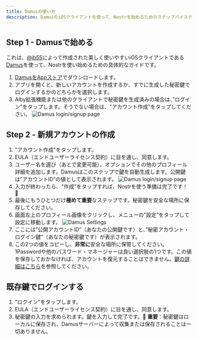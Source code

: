 ```yaml
---
title: Damusの使い方
description: DamusのiOSクライアントを使って、Nostrを始めるためのステップバイステップ・ガイドを説明します。
---
```


## Step 1 - Damusで始める

これは、[@jb55](https://snort.social/p/npub1xtscya34g58tk0z605fvr788k263gsu6cy9x0mhnm87echrgufzsevkk5s)によって作成された美しく使いやすいiOSクライアントである[Damus](https://damus.io/)を使って、Nostrを使い始めるための具体的なガイドです。

1. [DamusをAppストア](https://apps.apple.com/app/damus/id1628663131)でダウンロードします。
2. アプリを開くと、新しいアカウントを作成するか、すでに生成した秘密鍵でログインするかのどちらかを選択します。
3. Alby拡張機能または他のクライアントで秘密鍵を生成済みの場合は、”ログイン”をタップします。そうでない場合は、"アカウント作成"をタップしてください。
   ![Damus login/signup page](/images/damus-login.webp)

## Step 2 - 新規アカウントの作成

1. "アカウント作成"をタップします。
2. EULA（エンドユーザーライセンス契約）に目を通し、同意します。
3. ユーザー名を選び（あとで変更可能）、オプションでその他のプロフィール詳細を追加します。Damusはこのステップで鍵を自動生成します。公開鍵は”アカウントID”の値として表示されます。 ![Damus login/signup page](/images/damus-signup.webp)
4. 入力が終わったら、"作成"をタップすれば、Nostrを使う準備は完了です！ 🤙
5. 最後にもうひとつだけ**極めて重要**なステップです。秘密鍵を安全な場所に保存してください。
6. 画面左上のプロフィール画像をクリックし、メニューの”設定”をタップして設定に移動します。 ![Damus Settings](/images/damus-settings.webp)
7. ここには”公開アカウントID”（あなたの公開鍵です）と、”秘密アカウント・ログイン鍵”（あなたの秘密鍵です）が表示されます。
8. この2つの値をコピーし、**非常に**安全な場所に保管してください。1Passwordや他のパスワード・マネージャーは良い選択肢の1つです。この値を保存しておかなければ、アカウントを復元することはできません。[鍵の詳細はこちら](/jp/get-started#understanding-keys)を参照してください。

## 既存鍵でログインする

1. "ログイン"をタップします。
2. EULA（エンドユーザーライセンス契約）に目を通し、同意します。
3. 秘密鍵の入力を求められます。鍵を入力して完了です。🤙 **重要**：秘密鍵はローカルに保存され、Damusサーバーによって収集または保存されることは一切ありません。
